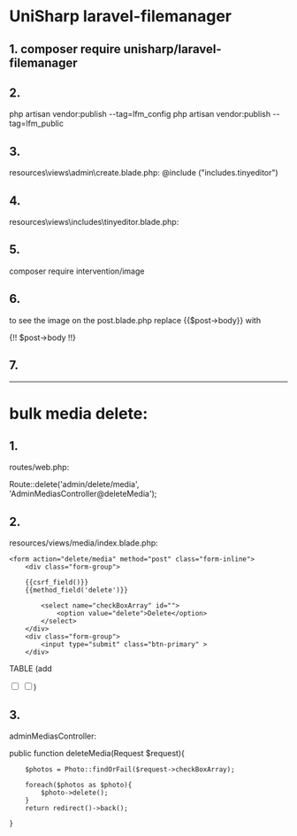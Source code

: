 # UniSharp laravel-filemanager


## 1. composer require unisharp/laravel-filemanager

## 2. 
php artisan vendor:publish --tag=lfm_config
php artisan vendor:publish --tag=lfm_public

## 3.
resources\views\admin\create.blade.php:
@include ("includes.tinyeditor")

## 4.
resources\views\includes\tinyeditor.blade.php:
<!-- <script src="https://cloud.tinymce.com/stable/tinymce.min.js"></script> -->
<!-- <script>tinymce.init({ selector:'textarea' });</script> -->

<script src="//cdn.tinymce.com/4/tinymce.min.js"></script>

<script>


  var editor_config = {
    path_absolute : "/",
    //selector: "textarea.my-editor",
    selector: "textarea",
    plugins: [
      "advlist autolink lists link image charmap print preview hr anchor pagebreak",
      "searchreplace wordcount visualblocks visualchars code fullscreen",
      "insertdatetime media nonbreaking save table contextmenu directionality",
      "emoticons template paste textcolor colorpicker textpattern"
    ],
    toolbar: "insertfile undo redo | styleselect | bold italic | alignleft aligncenter alignright alignjustify | bullist numlist outdent indent | link image media",
    relative_urls: false,
    file_browser_callback : function(field_name, url, type, win) {
      var x = window.innerWidth || document.documentElement.clientWidth || document.getElementsByTagName('body')[0].clientWidth;
      var y = window.innerHeight|| document.documentElement.clientHeight|| document.getElementsByTagName('body')[0].clientHeight;

      var cmsURL = editor_config.path_absolute + 'laravel-filemanager?field_name=' + field_name;
      if (type == 'image') {
        cmsURL = cmsURL + "&type=Images";
      } else {
        cmsURL = cmsURL + "&type=Files";
      }

      tinyMCE.activeEditor.windowManager.open({
        file : cmsURL,
        title : 'Filemanager',
        width : x * 0.8,
        height : y * 0.8,
        resizable : "yes",
        close_previous : "no"
      });
    }
  };

  tinymce.init(editor_config);

</script>


## 5.

composer require intervention/image


## 6.
to see the image on the post.blade.php
replace {{$post->body}}
with <p>{!! $post->body !!}</p>

## 7.

_______________________________________________________
# bulk media delete:

## 1.
routes/web.php:

Route::delete('admin/delete/media', 'AdminMediasController@deleteMedia');

## 2.
resources/views/media/index.blade.php:

    <form action="delete/media" method="post" class="form-inline">
        <div class="form-group">

        {{csrf_field()}}
        {{method_field('delete')}}

            <select name="checkBoxArray" id="">
                <option value="delete">Delete</option>
            </select>
        </div>
        <div class="form-group">
            <input type="submit" class="btn-primary" >
        </div>

TABLE 
(add 
<th ><input type="checkbox" id="options"></th>
<td ><input class="checkBoxes" type="checkbox" name="checkBoxArray[]" value="{{ $photo->id}}"></td>)

</form>

## 3.
adminMediasController:    

public function deleteMedia(Request $request){

        $photos = Photo::findOrFail($request->checkBoxArray);

        foreach($photos as $photo){
            $photo->delete();   
        }
        return redirect()->back();

    }





